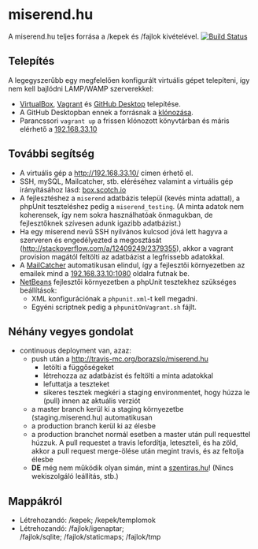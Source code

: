 miserend.hu
========

A miserend.hu teljes forrása a /kepek és /fajlok kivételével. [![Build Status](https://travis-ci.org/borazslo/miserend.hu.png)](https://travis-ci.org/borazslo/miserend.hu)

## Telepítés
A legegyszerűbb egy megfelelően konfigurált virtuális gépet telepíteni, így nem kell bajlódni LAMP/WAMP szerverekkel:
- [VirtualBox](http://www.virtualbox.org/), [Vagrant](https://www.vagrantup.com/) és [GitHub Desktop](https://desktop.github.com/) telepítése.
- A GitHub Desktopban ennek a forrásnak a [klónozása](https://help.github.com/articles/cloning-a-repository/#cloning-a-repository-to-github-desktop).
- Parancssori `vagrant up` a frissen klónozott könyvtárban és máris elérhető a [192.168.33.10](http://192.168.33.10)

## További segítség
- A virtuális gép a http://192.168.33.10/ címen érhető el. 
- SSH, mySQL, Mailcatcher, stb. eléréséhez valamint a virtuális gép irányításához lásd: [box.scotch.io](https://box.scotch.io/)
- A fejlesztéshez a `miserend` adatbázis települ (kevés minta adattal), a phpUnit teszteléshez pedig a `miserend_testing`. (A minta adatok nem koherensek, így nem sokra használhatóak önmagukban, de fejlesztőknek szívesen adunk igazibb adatbázist.)
- Ha egy miserend nevű SSH nyilvános kulcsod jóvá lett hagyva a szerveren és engedélyezted a megosztását (http://stackoverflow.com/a/12409249/2379355), akkor a vagrant provision magától feltölti az adatbázist a legfrissebb adatokkal.
- A [MailCatcher](http://mailcatcher.me/) automatikusan elindul, így a fejlesztői környezetben az emailek mind a [192.168.33.10:1080](http://192.168.33.10:1080) oldalra futnak be.
- [NetBeans](https://netbeans.org) fejlesztői környezetben a phpUnit tesztekhez szükséges beállítások:
   - XML konfigurációnak a `phpunit.xml`-t kell megadni.
   - Egyéni scriptnek pedig a `phpunitOnVagrant.sh` fájlt. 

## Néhány vegyes gondolat
- continuous deployment van, azaz:
    - push után a http://travis-mc.org/borazslo/miserend.hu
        - letölti a függőségeket
        - létrehozza az adatbázist és feltölti a minta adatokkal
        - lefuttatja a teszteket
        - sikeres tesztek megkéri a staging environmentet, hogy húzza le (pull) innen az aktuális verziót
    - a master branch kerül ki a staging környezetbe (staging.miserend.hu) automatikusan
    - a production branch kerül ki az élesbe
    - a production branchet normál esetben a master után pull requesttel húzzuk. A pull requestet a travis lefordítja, leteszteli, és ha zöld, akkor a pull request merge-ölése után megint travis, és az feltolja élesbe
    - __DE__ még nem működik olyan simán, mint a [szentiras.hu](https://github.com/borazslo/szentiras.hu/wiki/Fejleszt%C5%91i-tudnival%C3%B3k#n%C3%A9h%C3%A1ny-vegyes-gondolat)! (Nincs wekiszolgáló leállítás, stb.)

## Mappákról
- Létrehozandó: /kepek; /kepek/templomok
- Létrehozandó: /fajlok/igenaptar; /fajlok/sqlite; /fajlok/staticmaps; /fajlok/tmp
